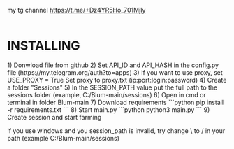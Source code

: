 my tg channel https://t.me/+Dz4YR5Ho_701MjIy<br></br>
<h1>INSTALLING</h1>
1) Donwload file from github
2) Set API_ID and API_HASH in the config.py file (https://my.telegram.org/auth?to=apps)
3) If you want to use proxy, set USE_PROXY = True
Set proxy to proxy.txt (ip:port:login:password)
4) Create a folder "Sessions"
5) In the SESSION_PATH value put the full path to the sessions folder (example, C:/Blum-main/sessions)
6) Open in cmd or terminal in folder Blum-main
7) Download requirements
```python
pip install -r requirements.txt
```
8) Start main.py
```python
python3 main.py
```
9) Create session and start farming

if you use windows and you session_path is invalid, try change \ to / in your path (example C:/Blum-main/sessions)
